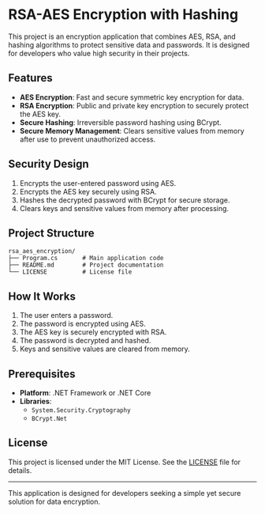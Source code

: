 # RSA-AES Encryption with Hashing

This project is an encryption application that combines AES, RSA, and hashing algorithms to protect sensitive data and passwords. It is designed for developers who value high security in their projects.

## Features

- **AES Encryption**: Fast and secure symmetric key encryption for data.
- **RSA Encryption**: Public and private key encryption to securely protect the AES key.
- **Secure Hashing**: Irreversible password hashing using BCrypt.
- **Secure Memory Management**: Clears sensitive values from memory after use to prevent unauthorized access.

## Security Design

1. Encrypts the user-entered password using AES.
2. Encrypts the AES key securely using RSA.
3. Hashes the decrypted password with BCrypt for secure storage.
4. Clears keys and sensitive values from memory after processing.

## Project Structure

```plaintext
rsa_aes_encryption/
├── Program.cs       # Main application code
├── README.md        # Project documentation
└── LICENSE          # License file
```

## How It Works

1. The user enters a password.
2. The password is encrypted using AES.
3. The AES key is securely encrypted with RSA.
4. The password is decrypted and hashed.
5. Keys and sensitive values are cleared from memory.

## Prerequisites

- **Platform**: .NET Framework or .NET Core
- **Libraries**:
  - `System.Security.Cryptography`
  - `BCrypt.Net`

## License

This project is licensed under the MIT License. See the [LICENSE](LICENSE) file for details.

---

This application is designed for developers seeking a simple yet secure solution for data encryption.
